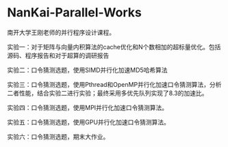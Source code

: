 # NanKai-Parallel-Works
南开大学王刚老师的并行程序设计课程。

实验一：对于矩阵与向量内积算法的cache优化和N个数相加的超标量优化。包括源码、程序报告和对于超算的调研报告

实验二：口令猜测选题，使用SIMD并行化加速MD5哈希算法

实验三：口令猜测选题，使用Pthread和OpenMP并行化加速口令猜测算法，分析二者性能，结合实验二进行实验；最终采用多优先队列实现了8.3的加速比。

实验四：口令猜测选题，使用MPI并行化加速口令猜测算法。

实验五：口令猜测选题，使用GPU并行化加速口令猜测算法。

实验六：口令猜测选题，期末大作业。
